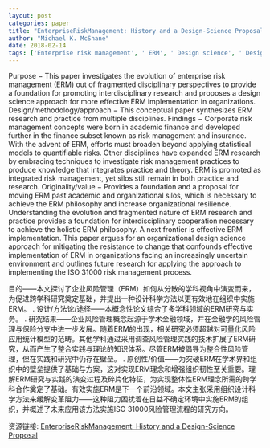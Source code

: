 ```yaml
---
layout: post
categories: paper
title: "EnterpriseRiskManagement: History and a Design-Science Proposal"
author: "Michael K. McShane"
date: 2018-02-14
tags: ['Enterprise risk management', ' ERM', ' Design science', ' Design thinking', ' Change management', ' Organizational resilience']
---
```


Purpose − This paper investigates the evolution of enterprise risk management (ERM) out of fragmented disciplinary perspectives to provide a foundation for promoting interdisciplinary research and proposes a design science approach for more effective ERM implementation in organizations. Design/methodology/approach − This conceptual paper synthesizes ERM research and practice from multiple disciplines. Findings − Corporate risk management concepts were born in academic finance and developed further in the finance subset known as risk management and insurance. With the advent of ERM, efforts must broaden beyond applying statistical models to quantifiable risks. Other disciplines have expanded ERM research by embracing techniques to investigate risk management practices to produce knowledge that integrates practice and theory. ERM is promoted as integrated risk management, yet silos still remain in both practice and research. Originality/value − Provides a foundation and a proposal for moving ERM past academic and organizational silos, which is necessary to achieve the ERM philosophy and increase organizational resilience. Understanding the evolution and fragmented nature of ERM research and practice provides a foundation for interdisciplinary cooperation necessary to achieve the holistic ERM philosophy. A next frontier is effective ERM implementation. This paper argues for an organizational design science approach for mitigating the resistance to change that confounds effective implementation of ERM in organizations facing an increasingly uncertain environment and outlines future research for applying the approach to implementing the ISO 31000 risk management process.

目的——本文探讨了企业风险管理（ERM）如何从分散的学科视角中演变而来，为促进跨学科研究奠定基础，并提出一种设计科学方法以更有效地在组织中实施ERM。  . 设计/方法论/途径——本概念性论文综合了多学科领域的ERM研究与实务。  . 研究结果——企业风险管理概念起源于学术金融领域，并在金融学的风险管理与保险分支中进一步发展。随着ERM的出现，相关研究必须超越对可量化风险应用统计模型的范畴。其他学科通过采用调查风险管理实践的技术扩展了ERM研究，从而产生了整合实践与理论的知识体系。尽管ERM被倡导为整合性风险管理，但在实践和研究中仍存在壁垒。  . 原创性/价值——为突破ERM在学术界和组织中的壁垒提供了基础与方案，这对实现ERM理念和增强组织韧性至关重要。理解ERM研究与实践的演变过程及碎片化特征，为实现整体性ERM理念所需的跨学科合作奠定了基础。有效实施ERM是下一个前沿领域。本文主张采用组织设计科学方法来缓解变革阻力——这种阻力困扰着在日益不确定环境中实施ERM的组织，并概述了未来应用该方法实施ISO 31000风险管理流程的研究方向。

资源链接: [EnterpriseRiskManagement: History and a Design-Science Proposal](https://papers.ssrn.com/sol3/papers.cfm?abstract_id=3121377)
